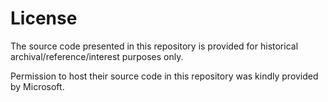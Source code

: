 # License
The source code presented in this repository is provided for historical archival/reference/interest purposes only.

Permission to host their source code in this repository was kindly provided by Microsoft.
